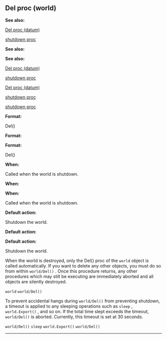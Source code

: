 

 Del proc (world)
------------------




**See also:** 


[Del proc (datum)](#/datum/proc/Del) 

[shutdown proc](#/proc/shutdown) 




**See also:** 

**See also:**

[Del proc (datum)](#/datum/proc/Del) 

[shutdown proc](#/proc/shutdown) 


[Del proc (datum)](#/datum/proc/Del)

[shutdown proc](#/proc/shutdown) 

[shutdown proc](#/proc/shutdown)


**Format:** 


 Del()
 


**Format:** 

**Format:**

 Del()



**When:** 


 Called when the world is shutdown.
 


**When:** 

**When:**

 Called when the world is shutdown.



**Default action:** 


 Shutdown the world.
 


**Default action:** 

**Default action:**

 Shutdown the world.


 When the world is destroyed, only the Del() proc of the
 `world` 
 object is called automatically. If you want to delete any other objects, you
must do so from within
 `world/Del()` 
 . Once this procedure returns,
any other procedures which may still be executing are immediately aborted and
all objects are silently destroyed.



`world`
`world/Del()`

 To prevent accidental hangs during
 `world/Del()` 
 from preventing
shutdown, a timeout is applied to any sleeping operations such as
 `sleep` 
 ,
 `world.Export()` 
 , and so on. If the total time
slept exceeds the timeout,
 `world/Del()` 
 is aborted. Currently,
this timeout is set at 30 seconds.



`world/Del()`
`sleep`
`world.Export()`
`world/Del()`


---


